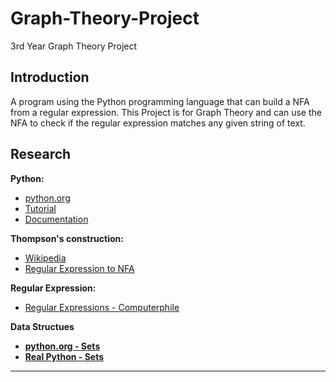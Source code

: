 # Graph-Theory-Project
3rd Year Graph Theory Project

## Introduction
<p>A program using the Python programming language that can build a NFA from a regular expression. This Project is for Graph Theory and can use the NFA to check if the regular expression matches any given string of text.<p>


## Research

<b>Python:</b>

* [python.org](https://www.python.org/)
* [Tutorial](https://www.youtube.com/watch?v=rfscVS0vtbw)
* [Documentation](https://docs.python.org/3.8/index.html)

<b>Thompson's construction:</b>

* [Wikipedia](https://en.wikipedia.org/wiki/Thompson's_construction)
* [Regular Expression to NFA](https://www.youtube.com/watch?v=RYNN-tb9WxI)


<b>Regular Expression:</b>
* [Regular Expressions - Computerphile](https://www.youtube.com/watch?v=528Jc3q86F8)

<b>Data Structues<b>
* [python.org - Sets](https://docs.python.org/3.8/library/stdtypes.html#set-types-set-frozenset)
* [Real Python - Sets](https://realpython.com/python-sets/)
  
***

<br>
